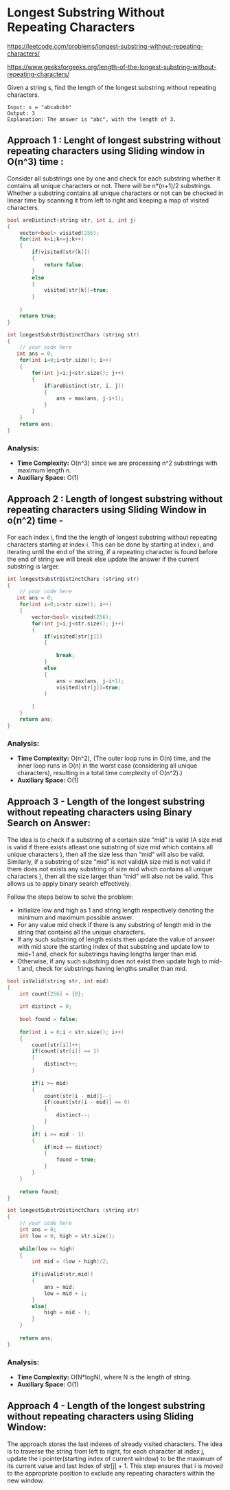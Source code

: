 # Longest Substring Without Repeating Characters

https://leetcode.com/problems/longest-substring-without-repeating-characters/

https://www.geeksforgeeks.org/length-of-the-longest-substring-without-repeating-characters/

Given a string s, find the length of the longest substring without repeating characters.
```
Input: s = "abcabcbb"
Output: 3
Explanation: The answer is "abc", with the length of 3.
```

## Approach 1 : Lenght of longest substring without repeating characters using Sliding window in O(n^3) time :

Consider all substrings one by one and check for each substring whether it contains all unique characters or not. There will be n*(n+1)/2 substrings. Whether a substring contains all unique characters or not can be checked in linear time by scanning it from left to right and keeping a map of visited characters. 


```cpp
bool areDistinct(string str, int i, int j)
{
    vector<bool> visited(256);
    for(int k=i;k<=j;k++)
    {
        if(visited[str[k]])
        {
            return false;
        }
        else
        {
            visited[str[k]]=true;
        }
        
    }
    return true;
}

int longestSubstrDistinctChars (string str)
{
    // your code here
   int ans = 0;
    for(int i=0;i<str.size(); i++)
    {
        for(int j=i;j<str.size(); j++)
        {
            if(areDistinct(str, i, j))
            {
                ans = max(ans, j-i+1); 
            }
        }
    }
    return ans;
}
```
### Analysis:
- **Time Complexity:** O(n^3) since we are processing n^2 substrings with maximum length n.
- **Auxiliary Space:** O(1)

## Approach 2 : Length of longest substring  without repeating characters using Sliding Window in o(n^2) time -

For each index i, find the the length of longest substring without repeating characters starting at index i. This can be done by starting at index i, and iterating until the end of the string, if a repeating character is found before the end of string we will break else update the answer if the current substring is larger.

```cpp
int longestSubstrDistinctChars (string str)
{
    // your code here
   int ans = 0;
    for(int i=0;i<str.size(); i++)
    {
        vector<bool> visited(256);
        for(int j=i;j<str.size(); j++)
        {
            if(visited[str[j]])
            {
                
                break;
            }
            else
            {
                ans = max(ans, j-i+1);
                visited[str[j]]=true;
            }
            
        }
    }
    return ans;
}
```

### Analysis:
- **Time Complexity:** O(n^2), (The outer loop runs in O(n) time, and the inner loop runs in O(n) in the worst case (considering all unique characters), resulting in a total time complexity of O(n^2).)
- **Auxiliary Space:** O(1)

## Approach 3 - Length of the longest substring without repeating characters using Binary Search on Answer:
The idea is to check if a substring of a certain size “mid” is valid (A size mid is valid if there exists atleast one substring of size mid which contains all unique characters ), then all the size less than “mid” will also be valid. Similarly, if a substring of size “mid” is not valid(A size mid is not valid if there does not exists any substring of size mid which contains all unique characters ), then all the size larger than “mid” will also not be valid. This allows us to apply binary search effectively.

Follow the steps below to solve the problem:

- Initialize low and high as 1 and string length respectively denoting the minimum and maximum possible answer.
- For any value mid check if there is any substring of length mid in the string that contains all the unique characters.
- If any such substring of length exists then update the value of answer with mid store the starting index of that substring and update low to mid+1 and, check for substrings having lengths larger than mid.
- Otherwise, if any such substring does not exist then update high to mid-1 and, check for substrings having lengths smaller than mid.

```cpp
bool isValid(string str, int mid)
{
    int count[256] = {0};
    
    int distinct = 0;
    
    bool found = false;
    
    for(int i = 0;i < str.size(); i++)
    {
        count[str[i]]++;
        if(count[str[i]] == 1)
        {
            distinct++;
        }
        
        if(i >= mid)
        {
            count[str[i - mid]]--;
            if(count[str[i - mid]] == 0)
            {
                distinct--;
            }
        }
        if( i >= mid - 1)
        {
            if(mid == distinct)
            {
                found = true;
            }
        }
    }
    
    return found;
}

int longestSubstrDistinctChars (string str)
{
    // your code here
    int ans = 0;
    int low = 0, high = str.size();
    
    while(low <= high)
    {
        int mid = (low + high)/2;
        
        if(isValid(str,mid))
        {
            ans = mid;
            low = mid + 1;
        }
        else{
            high = mid - 1;
        }
    }
    
    return ans;
}
```

### Analysis:
- **Time Complexity:**  O(N*logN), where N is the length of string. 
- **Auxiliary Space:** O(1)


## Approach 4 - Length of the longest substring without repeating characters using Sliding Window:

The approach stores the last indexes of already visited characters. The idea is to traverse the string from left to right, for each character at index j, update the i pointer(starting index of current window) to be the maximum of its current value and last Index of str[j] + 1. This step ensures that i is moved to the appropriate position to exclude any repeating characters within the new window.

